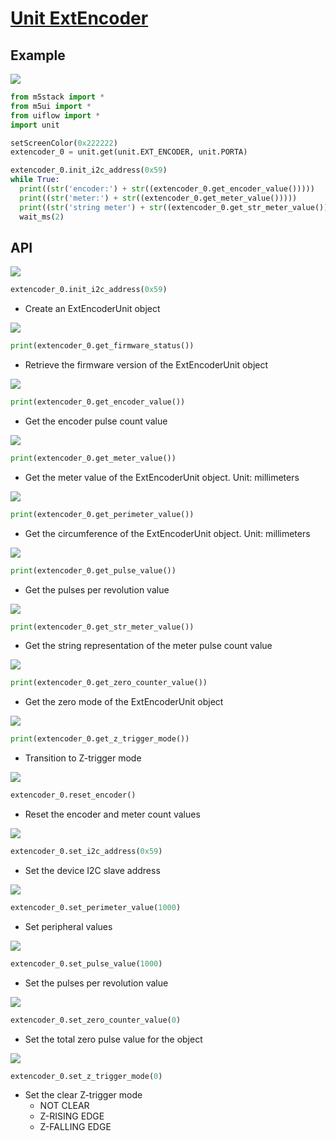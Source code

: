 # [Unit ExtEncoder](/en/unit/ExtEncoder%20Unit)

## Example

<img class="blockly_svg" src="https://m5stack.oss-cn-shenzhen.aliyuncs.com/resource/docs/static/assets/img/uiflow/blockly/unit/ext_encoder/uiflow_block_example.svg">

```python
from m5stack import *
from m5ui import *
from uiflow import *
import unit

setScreenColor(0x222222)
extencoder_0 = unit.get(unit.EXT_ENCODER, unit.PORTA)

extencoder_0.init_i2c_address(0x59)
while True:
  print((str('encoder:') + str((extencoder_0.get_encoder_value()))))
  print((str('meter:') + str((extencoder_0.get_meter_value()))))
  print((str('string meter') + str((extencoder_0.get_str_meter_value()))))
  wait_ms(2)
```

## API

<img class="blockly_svg" src="https://m5stack.oss-cn-shenzhen.aliyuncs.com/resource/docs/static/assets/img/uiflow/blockly/unit/ext_encoder/uiflow_block_unit_extencoder_init.svg">

```python
extencoder_0.init_i2c_address(0x59)
```

- Create an ExtEncoderUnit object

<img class="blockly_svg" src="https://m5stack.oss-cn-shenzhen.aliyuncs.com/resource/docs/static/assets/img/uiflow/blockly/unit/ext_encoder/uiflow_block_unit_extencoder_get_device_firmware.svg">

```python
print(extencoder_0.get_firmware_status())
```

- Retrieve the firmware version of the ExtEncoderUnit object

<img class="blockly_svg" src="https://m5stack.oss-cn-shenzhen.aliyuncs.com/resource/docs/static/assets/img/uiflow/blockly/unit/ext_encoder/uiflow_block_unit_extencoder_get_encoder_value.svg">

```python
print(extencoder_0.get_encoder_value())
```

- Get the encoder pulse count value

<img class="blockly_svg" src="https://m5stack.oss-cn-shenzhen.aliyuncs.com/resource/docs/static/assets/img/uiflow/blockly/unit/ext_encoder/uiflow_block_unit_extencoder_get_meter_value.svg">

```python
print(extencoder_0.get_meter_value())
```

- Get the meter value of the ExtEncoderUnit object. Unit: millimeters

<img class="blockly_svg" src="https://m5stack.oss-cn-shenzhen.aliyuncs.com/resource/docs/static/assets/img/uiflow/blockly/unit/ext_encoder/uiflow_block_unit_extencoder_get_perimeter_value.svg">

```python
print(extencoder_0.get_perimeter_value())
```

- Get the circumference of the ExtEncoderUnit object. Unit: millimeters

<img class="blockly_svg" src="https://m5stack.oss-cn-shenzhen.aliyuncs.com/resource/docs/static/assets/img/uiflow/blockly/unit/ext_encoder/uiflow_block_unit_extencoder_get_pulse_value.svg">

```python
print(extencoder_0.get_pulse_value())
```

- Get the pulses per revolution value

<img class="blockly_svg" src="https://m5stack.oss-cn-shenzhen.aliyuncs.com/resource/docs/static/assets/img/uiflow/blockly/unit/ext_encoder/uiflow_block_unit_extencoder_get_str_meter_value.svg">

```python
print(extencoder_0.get_str_meter_value())
```

- Get the string representation of the meter pulse count value

<img class="blockly_svg" src="https://m5stack.oss-cn-shenzhen.aliyuncs.com/resource/docs/static/assets/img/uiflow/blockly/unit/ext_encoder/uiflow_block_unit_extencoder_get_zero_counter_value.svg">

```python
print(extencoder_0.get_zero_counter_value())
```

- Get the zero mode of the ExtEncoderUnit object

<img class="blockly_svg" src="https://m5stack.oss-cn-shenzhen.aliyuncs.com/resource/docs/static/assets/img/uiflow/blockly/unit/ext_encoder/uiflow_block_unit_extencoder_get_z_trigger_mode.svg">

```python
print(extencoder_0.get_z_trigger_mode())
```

- Transition to Z-trigger mode

<img class="blockly_svg" src="https://m5stack.oss-cn-shenzhen.aliyuncs.com/resource/docs/static/assets/img/uiflow/blockly/unit/ext_encoder/uiflow_block_unit_extencoder_reset_encoder.svg">

```python
extencoder_0.reset_encoder()
```

- Reset the encoder and meter count values

<img class="blockly_svg" src="https://m5stack.oss-cn-shenzhen.aliyuncs.com/resource/docs/static/assets/img/uiflow/blockly/unit/ext_encoder/uiflow_block_unit_extencoder_set_i2c_address.svg">

```python
extencoder_0.set_i2c_address(0x59)
```

- Set the device I2C slave address

<img class="blockly_svg" src="https://m5stack.oss-cn-shenzhen.aliyuncs.com/resource/docs/static/assets/img/uiflow/blockly/unit/ext_encoder/uiflow_block_unit_extencoder_set_perimeter_value.svg">

```python
extencoder_0.set_perimeter_value(1000)
```

- Set peripheral values

<img class="blockly_svg" src="https://m5stack.oss-cn-shenzhen.aliyuncs.com/resource/docs/static/assets/img/uiflow/blockly/unit/ext_encoder/uiflow_block_unit_extencoder_set_pulse_value.svg">

```python
extencoder_0.set_pulse_value(1000)
```

- Set the pulses per revolution value

<img class="blockly_svg" src="https://m5stack.oss-cn-shenzhen.aliyuncs.com/resource/docs/static/assets/img/uiflow/blockly/unit/ext_encoder/uiflow_block_unit_extencoder_set_zero_counter_value.svg">

```python
extencoder_0.set_zero_counter_value(0)
```

- Set the total zero pulse value for the object

<img class="blockly_svg" src="https://m5stack.oss-cn-shenzhen.aliyuncs.com/resource/docs/static/assets/img/uiflow/blockly/unit/ext_encoder/uiflow_block_unit_extencoder_set_z_trigger_mode.svg">

```python
extencoder_0.set_z_trigger_mode(0)
```

- Set the clear Z-trigger mode
  - NOT CLEAR
  - Z-RISING EDGE
  - Z-FALLING EDGE

